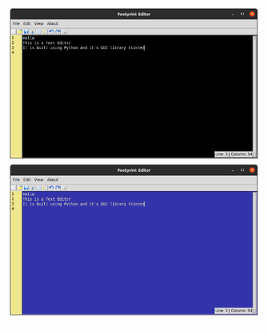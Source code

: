 ![Dark theme](https://github.com/manojmaurya17/images/blob/master/darkTheme.png)
![Dark Blue theme](https://github.com/manojmaurya17/images/blob/master/darkBlueTheme.png)
![Default theme](https://github.com/manojmaurya17/images/blob/master/image.png)
